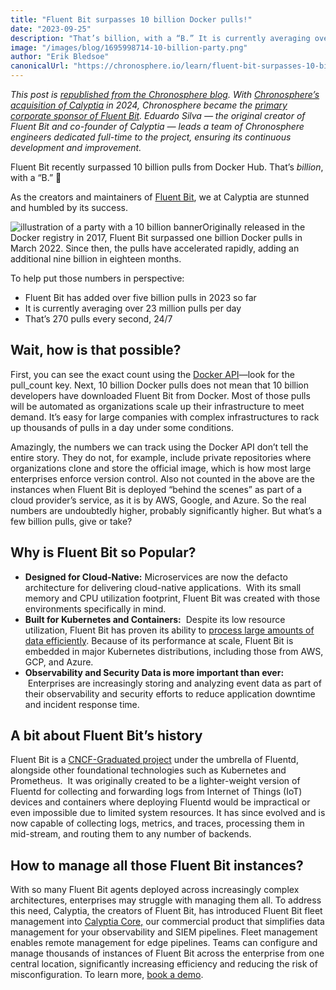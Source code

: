 ```yaml
---
title: "Fluent Bit surpasses 10 billion Docker pulls!"
date: "2023-09-25"
description: "That’s billion, with a “B.” It is currently averaging over 23 million pulls per day. That’s 270 pulls every second, 24/7"
image: "/images/blog/1695998714-10-billion-party.png"
author: "Erik Bledsoe"
canonicalUrl: "https://chronosphere.io/learn/fluent-bit-surpasses-10-billion-docker-pulls/"
---
```

*This post is [republished from the Chronosphere blog](https://chronosphere.io/learn/fluent-bit-surpasses-10-billion-docker-pulls/). With [Chronosphere’s acquisition of Calyptia](https://chronosphere.io/news/chronosphere-acquires-calyptia/) in 2024, Chronosphere became the [primary corporate sponsor of Fluent Bit](https://chronosphere.io/fluent-bit/). Eduardo Silva — the original creator of Fluent Bit and co-founder of Calyptia — leads a team of Chronosphere engineers dedicated full-time to the project, ensuring its continuous development and improvement.*

Fluent Bit recently surpassed 10 billion pulls from Docker Hub. That’s *billion*, with a “B.” 🎉

As the creators and maintainers of [Fluent Bit](https://fluentbit.io/), we at Calyptia are stunned and humbled by its success.

![illustration of a party with a 10 billion banner](/images/blog/1695998714-10-billion-party.png)Originally released in the Docker registry in 2017, Fluent Bit surpassed one billion Docker pulls in March 2022. Since then, the pulls have accelerated rapidly, adding an additional nine billion in eighteen months. 

To help put those numbers in perspective:

* Fluent Bit has added over five billion pulls in 2023 so far
* It is currently averaging over 23 million pulls per day
* That’s 270 pulls every second, 24/7

## Wait, how is that possible?

First, you can see the exact count using the [Docker API](https://hub.docker.com/v2/repositories/fluent/fluent-bit/)—look for the pull\_count key. Next, 10 billion Docker pulls does not mean that 10 billion developers have downloaded Fluent Bit from Docker. Most of those pulls will be automated as organizations scale up their infrastructure to meet demand. It’s easy for large companies with complex infrastructures to rack up thousands of pulls in a day under some conditions.  

Amazingly, the numbers we can track using the Docker API don’t tell the entire story. They do not, for example, include private repositories where organizations clone and store the official image, which is how most large enterprises enforce version control. Also not counted in the above are the instances when Fluent Bit is deployed “behind the scenes” as part of a cloud provider’s service, as it is by AWS, Google, and Azure. So the real numbers are undoubtedly higher, probably significantly higher. But what’s a few billion pulls, give or take?

## Why is Fluent Bit so Popular?

* **Designed for Cloud-Native:** Microservices are now the defacto architecture for delivering cloud-native applications.  With its small memory and CPU utilization footprint, Fluent Bit was created with those environments specifically in mind.
* **Built for Kubernetes and Containers:**  Despite its low resource utilization, Fluent Bit has proven its ability to [process large amounts of data efficiently](https://calyptia.com/blog/benchmarking-fluent-bit). Because of its performance at scale, Fluent Bit is embedded in major Kubernetes distributions, including those from AWS, GCP, and Azure.
* **Observability and Security Data is more important than ever:**  Enterprises are increasingly storing and analyzing event data as part of their observability and security efforts to reduce application downtime and incident response time.

## A bit about Fluent Bit’s history

Fluent Bit is a [CNCF-Graduated project](https://www.cncf.io/projects/) under the umbrella of Fluentd, alongside other foundational technologies such as Kubernetes and Prometheus.  It was originally created to be a lighter-weight version of Fluentd for collecting and forwarding logs from Internet of Things (IoT) devices and containers where deploying Fluentd would be impractical or even impossible due to limited system resources. It has since evolved and is now capable of collecting logs, metrics, and traces, processing them in mid-stream, and routing them to any number of backends.

## How to manage all those Fluent Bit instances?

With so many Fluent Bit agents deployed across increasingly complex architectures, enterprises may struggle with managing them all. To address this need, Calyptia, the creators of Fluent Bit, has introduced Fluent Bit fleet management into [Calyptia Core,](https://calyptia.com/products/calyptia-core) our commercial product that simplifies data management for your observability and SIEM pipelines. Fleet management enables remote management for edge pipelines. Teams can configure and manage thousands of instances of Fluent Bit across the enterprise from one central location, significantly increasing efficiency and reducing the risk of misconfiguration. To learn more, [book a demo](https://calyptia.com/demo). 

